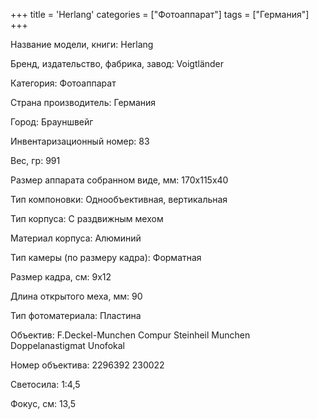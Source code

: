 +++
title = 'Herlang'
categories = ["Фотоаппарат"]
tags = ["Германия"]
+++

Название модели, книги: Herlang

Бренд, издательство, фабрика, завод: Voigtländer

Категория: Фотоаппарат

Страна производитель: Германия

Город: Брауншвейг

Инвентаризационный номер: 83

Вес, гр: 991

Размер аппарата  собранном виде, мм: 170х115х40

Тип компоновки: Однообъективная, вертикальная

Тип корпуса: С раздвижным мехом

Материал корпуса: Алюминий

Тип камеры (по размеру кадра): Форматная

Размер кадра, см: 9х12

Длина открытого меха, мм: 90

Тип фотоматериала: Пластина

Объектив: F.Deckel-Munchen
Compur
Steinheil Munchen
Doppelanastigmat Unofokal

Номер объектива: 2296392
230022

Светосила: 1:4,5

Фокус, см: 13,5

